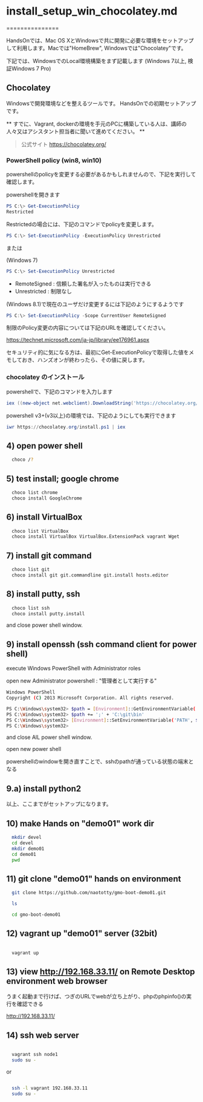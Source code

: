# install_setup_win_chocolatey.md
===============

HandsOnでは、Mac OS XとWindowsで共に開発に必要な環境をセットアップして利用します。Macでは"HomeBrew", Windowsでは"Chocolatey"です。

下記では、WindowsでのLocal環境構築をまず記載します
(Windows 7以上, 検証Windows 7 Pro)

## Chocolatey

Windowsで開発環境などを整えるツールです。
HandsOnでの初期セットアップです。

**
すでに、Vagrant, dockerの環境を手元のPCに構築している人は、講師の人々又はアシスタント担当者に聞いて進めてください。
**

> 公式サイト
https://chocolatey.org/


### PowerShell policy (win8, win10)

powershellのpolicyを変更する必要があるかもしれませんので、下記を実行して確認します。

powershellを開きます

```powershell
PS C:\> Get-ExecutionPolicy
Restricted
```

Restrictedの場合には、下記のコマンドでpolicyを変更します。

```powershell
PS C:\> Set-ExecutionPolicy -ExecutionPolicy Unrestricted

```
または

(Windows 7)
```powershell
PS C:\> Set-ExecutionPolicy Unrestricted

```

  - RemoteSigned : 信頼した署名が入ったものは実行できる
  - Unrestricted : 制限なし

(Windows 8.1)で現在のユーザだけ変更するには下記のようにするようです
```powershell
PS C:\> Set-ExecutionPolicy -Scope CurrentUser RemoteSigned

```


制限のPolicy変更の内容については下記のURLを確認してください。

https://technet.microsoft.com/ja-jp/library/ee176961.aspx

セキュリティ的に気になる方は、最初にGet-ExecutionPolicyで取得した値をメモしておき、ハンズオンが終わったら、その値に戻します。


### chocolatey のインストール

powershellで、下記のコマンドを入力します

```powershell
iex ((new-object net.webclient).DownloadString('https://chocolatey.org/install.ps1'))
```

powershell v3+(v3以上)の環境では、下記のようにしても実行できます

```powershell
iwr https://chocolatey.org/install.ps1 | iex
```                                                                                                               
  
## 4) open power shell
~~~ bash
  choco /?
~~~

## 5) test install; google chrome
~~~ bash
  choco list chrome
  choco install GoogleChrome
~~~

## 6) install VirtualBox
~~~ bash
  choco list VirtualBox
  choco install VirtualBox VirtualBox.ExtensionPack vagrant Wget
~~~

## 7) install git command
~~~ bash
  choco list git
  choco install git git.commandline git.install hosts.editor
~~~

## 8) install putty, ssh
~~~ bash
  choco list ssh
  choco install putty.install
~~~
and close power shell window.


## 9) install openssh (ssh command client for power shell)
execute Windows PowerShell with Administrator roles

open new Administrator powershell : "管理者として実行する"
~~~ bash
Windows PowerShell
Copyright (C) 2013 Microsoft Corporation. All rights reserved.

PS C:\Windows\system32> $path = [Environment]::GetEnvironmentVariable('PATH', 'Machine')
PS C:\Windows\system32> $path += ';' + 'C:\git\bin'
PS C:\Windows\system32> [Environment]::SetEnvironmentVariable('PATH', $path, 'Machine')
PS C:\Windows\system32>
~~~
and close AlL power shell window.
  
open new power shell

powershellのwindowを開き直すことで、sshのpathが通っている状態の端末となる


## 9.a) install python2





以上、ここまでがセットアップになります。


## 10) make Hands on "demo01" work dir
~~~ bash
  mkdir devel
  cd devel
  mkdir demo01
  cd demo01
  pwd
~~~


## 11) git clone "demo01" hands on environment
~~~ bash
  git clone https://github.com/naototty/gmo-boot-demo01.git

  ls 

  cd gmo-boot-demo01
~~~

## 12) vagrant up "demo01" server (32bit)
~~~ bash

  vagrant up
~~~

## 13) view http://192.168.33.11/ on Remote Desktop environment web browser
  うまく起動まで行けば、つぎのURLでwebが立ち上がり、phpのphpinfo()の実行を確認できる 
 
  http://192.168.33.11/


## 14) ssh web server
~~~ bash

  vagrant ssh node1
  sudo su -
~~~

or 

~~~ bash

  ssh -l vagrant 192.168.33.11
  sudo su -
~~~



